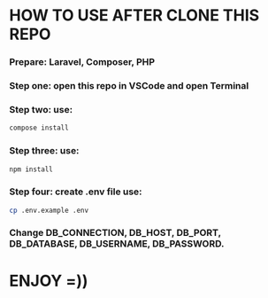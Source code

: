 # HOW TO USE AFTER CLONE THIS REPO

### Prepare: Laravel, Composer, PHP
### Step one: open this repo in VSCode and open Terminal
### Step two: use:
```bash
compose install
```
### Step three: use:
```bash
npm install
```
### Step four: create .env file use:
```bash
cp .env.example .env
```
### Change DB_CONNECTION, DB_HOST, DB_PORT, DB_DATABASE, DB_USERNAME, DB_PASSWORD.

# ENJOY =))